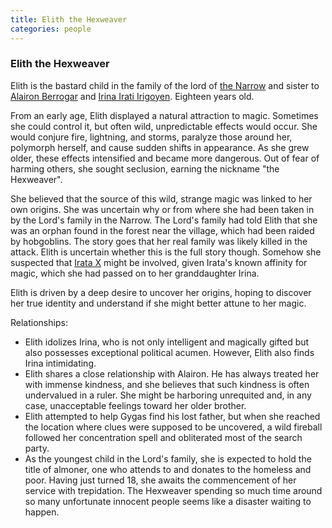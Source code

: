 ```yaml
---
title: Elith the Hexweaver
categories: people
---
```


### Elith the Hexweaver

Elith is the bastard child in the family of the lord of [the Narrow](TheNarrow) and sister to [Alairon Berrogar](AlaironBerrogar) and [Irina Irati Irigoyen](IrinaBerrogar). Eighteen years old.

From an early age, Elith displayed a natural attraction to magic. Sometimes she could control it, but often wild, unpredictable effects would occur. She would conjure fire, lightning, and storms, paralyze those around her, polymorph herself, and cause sudden shifts in appearance. As she grew older, these effects intensified and became more dangerous. Out of fear of harming others, she sought seclusion, earning the nickname "the Hexweaver". 

She believed that the source of this wild, strange magic was linked to her own origins. She was uncertain why or from where she had been taken in by the Lord's family in the Narrow. The Lord's family had told Elith that she was an orphan found in the forest near the village, which had been raided by hobgoblins. The story goes that her real family was likely killed in the attack. Elith is uncertain whether this is the full story though. Somehow she suspected that [Irata X](IrataX) might be involved, given Irata's known affinity for magic, which she had passed on to her granddaughter Irina. 

Elith is driven by a deep desire to uncover her origins, hoping to discover her true identity and understand if she might better attune to her magic.

Relationships:
- Elith idolizes Irina, who is not only intelligent and magically gifted but also possesses exceptional political acumen. However, Elith also finds Irina intimidating.
- Elith shares a close relationship with Alairon. He has always treated her with immense kindness, and she believes that such kindness is often undervalued in a ruler. She might be harboring unrequited and, in any case, unacceptable feelings toward her older brother.
- Elith attempted to help Gygas find his lost father, but when she reached the location where clues were supposed to be uncovered, a wild fireball followed her concentration spell and obliterated most of the search party.
- As the youngest child in the Lord's family, she is expected to hold the title of almoner, one who attends to and donates to the homeless and poor. Having just turned 18, she awaits the commencement of her service with trepidation. The Hexweaver spending so much time around so many unfortunate innocent people seems like a disaster waiting to happen.

